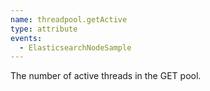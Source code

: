 ```yaml
---
name: threadpool.getActive
type: attribute
events:
  - ElasticsearchNodeSample
---
```


The number of active threads in the GET pool.
